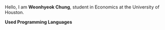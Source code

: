 ###
Hello, I am **Weonhyeok Chung**, student in Economics at the University of Houston. 

**Used Programming Languages**  

